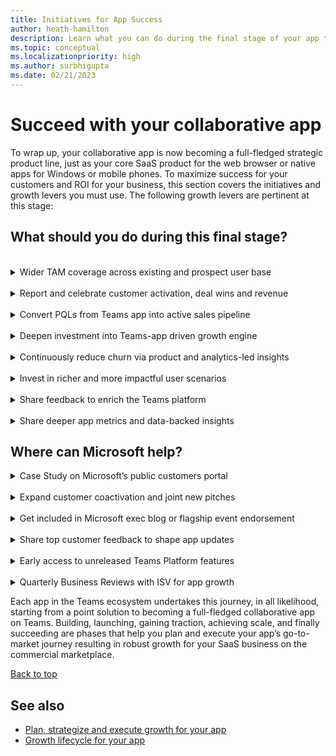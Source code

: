 ```yaml
---
title: Initiatives for App Success 
author: heath-hamilton
description: Learn what you can do during the final stage of your app to grow your app.
ms.topic: conceptual
ms.localizationpriority: high
ms.author: surbhigupta
ms.date: 02/21/2023
---
```

# Succeed with your collaborative app

To wrap up, your collaborative app is now becoming a full-fledged strategic product line, just as your core SaaS product for the web browser or native apps for Windows or mobile phones. To maximize success for your customers and ROI for your business, this section covers the initiatives and growth levers you must use. The following growth levers are pertinent at this stage:

## What should you do during this final stage?

<br>
<details>
<summary>Wider TAM coverage across existing and prospect user base</summary>

Continue to increase the usage of your collaborative app on Teams through existing customer activation. You can continue new customer acquisition via the Teams marketplace or through sales-led customer deal wins leading with your collaborative app.

To plan and support the rollout of your Teams app in your customers’ organizations, follow the guidance, resources, and best practices available [here](../../../../../promote-app-adoption.md).

</details>
<br>
<details>
<summary>Report and celebrate customer activation, deal wins and revenue</summary>

Share notable customer wins, customer success stories, and resulting revenue from user acquisition or deal wins attributed to your Teams app with the Microsoft field, account, or engineering representatives. Microsoft can selectively drive executive visibility for your app and explore any possible GTM or marketing-drive acceleration for your app.

</details>
<br>
<details>
<summary>Convert PQLs from Teams app into active sales pipeline</summary>

A core product-led growth initiative is capturing Teams marketplace trials, trials sign-ups coming from your Teams app or freemium users into potential leads to be converted into paying customers. Remember to monitor the usage patterns, user retention, and product value experienced by the trial or freemium users. Use them to determine the customers that can be converted through sales, customer success, or direct product interventions (for example, upsell, upgrade prompts).

</details>
<br>
<details>
<summary>Deepen investment into Teams-app driven growth engine</summary>

This stage is ripe to further sales, customer success, and product-led initiatives to grow your SaaS business leading with the Teams collaborative app product line you’ve built. Consider making further investments into your sales, customer success, marketing and product teams who are responsible for the Teams app so that you can win more customer deals, collaborate with Microsoft on GTM and realize net new economic value through purchases and renewals on the commercial marketplace.

</details>
<br>
<details>
<summary>Continuously reduce churn via product and analytics-led insights</summary>

Retaining users by providing them with a sticky experience is key to growing your Teams app and realizing economic value from your product and GTM investments. Ensure that you’ve [implemented robust and granular analytics](../../../../design/overview-analytics.md) for your Teams app. It should serve your need to measure when and which users have churned or are likely to churn from your app. You can them re-engage and retarget them via outreach channels within or outside your app.

</details>
<br>
<details>
<summary>Invest in richer and more impactful user scenarios</summary>

Innovation, grounded in customer needs, is the key to sustainably grow and succeed with your app on Teams.

Ensure that you monitor reviews for your app on the marketplace, user feedback coming from in-product surveys, and user behavior insights. You must also monitor app engagement analytics you’ve implemented in your app. Also, monitor customer inputs relayed by your Microsoft field, account, or engineering representatives. It helps you to continue investing in new scenarios and enhanced user experience for your collaborative app.

Keep an eye on your competitors and other leading SaaS apps in your segment to continuously learn from the market and evolve your app’s strategy and roadmap. Since Teams marketplace is public, your product team can at the minimum use the [Microsoft 365 developer sandbox](https://developer.microsoft.com/microsoft-365/dev-program) to experience other apps.

Strategic developers, who are part of the invite-only Teams engineering’s build-with partner program, can get early access to new and latest cutting-edge collaborative features on Teams app platform. It's an opportunity for you to deliver unparalleled value to customers and use global GTM and marketing moments, being an early adopter to showcase new innovation on Teams. However you can always discover and use Microsoft Teams platform features that are in [public developer preview](../../../../../whats-new.md?pivots=dev-preview).

</details>
<br>
<details>
<summary>Share feedback to enrich the Teams platform</summary>

Microsoft Teams app platform is ever-evolving with newer features that provide even more opportunities for developers like you to deliver unique, differentiated, and collaborative scenarios of value to your customers. Use your Microsoft field, account, engineering representatives to share feedback or product ask on Teams platform. You can also post product feature suggestions publicly [here](../../../../../feedback.md#feature-request-and-general-help).

</details>
<br>
<details>
<summary>Share deeper app metrics and data-backed insights</summary>

Strategic developers, who are part of the invite-only Teams engineering’s build-with partner program, can share aggregate-level user engagement and behavioral insights with Microsoft PM and UX design team. This team can collaborate with you using their vast experience of working with app developers to share best practices of designing, developing, and growing apps on Teams. You can get expert guidance on feature enhancements, hypotheses-driven growth experimentation, and roadmap planning for your Teams collaborative app.

</details>

## Where can Microsoft help?

<details>
<summary>Case Study on Microsoft’s public customers portal</summary>

Impactful case studies of how investing in a collaborative app resulted in growth for your SaaS business and how customers using your app got impacted can be published on the following customer-facing sites: [Microsoft 365 ISV Benefits Program Success Stories](https://cloudpartners.transform.microsoft.com/practices/modernworkisv?tab=success-stories) and [Customer Stories](https://customers.microsoft.com/en-us/home?sq=&ff=&p=0) on Microsoft.com. Connect with your Teams engineering representatives or the [ISV Marketplace Success Rewards Program team](mailto:rewards@microsoft.com) to check eligibility, seek guidance, and execute this motion.

</details>
<br>
<details>
<summary>Expand customer coactivation and joint new pitches</summary>

Microsoft will evaluate coactivation opportunities in large customer accounts based on customer interest, adoption opportunity (sold seat size in customer account), and so on, among other criteria. Get in touch with your Microsoft field, account, or engineering representatives to discuss potential joint customer pitches in large customer accounts.
</details>
<br>
<details>
<summary>Get included in Microsoft exec blog or flagship event endorsement</summary>

Get the power of the Microsoft executive team behind your next leadership blog or event. Review your plans for blogs or events in which you'll be participating. Develop ideas on how a Microsoft executive can help to promote your commercial marketplace offer in a blog or at an event. Reach out to the [ISV Marketplace Success Rewards Program team](mailto:rewards@microsoft.com) to request Microsoft executive endorsement. If eligible, the team will work with you to find a Microsoft executive (Director level or higher) to help endorse your Teams collaborative app available on the marketplace.

</details>
<br>
<details>
<summary>Share top customer feedback to shape app updates</summary>

Strategic developers, who are part of the invite-only Teams engineering’s build-with partner program, can learn from Microsoft PM and UX design team about incoming feedback from customers. You must specifically learn about your collaborative app or feedback at large about the segment your app belongs to. Such feedback is great input to plan customer-grounded future roadmap to enhance your app.

</details>
<br>
<details>
<summary>Early access to unreleased Teams Platform features</summary>

Microsoft-offered public [Developer Preview for Teams](../../../../../resources/dev-preview/developer-preview-intro.md) is a public program for developers, which provides early access to unreleased features in Microsoft Teams. It allows you to explore and test upcoming features for potential inclusion in your Teams app and share feedback about the feature. While the program is open for all Teams developers, strategic developers, who are part of the invite-only Teams engineering’s build-with partner program, have a direct line to work together with Microsoft engineering to use these features in their apps.

</details>
<br>
<details>
<summary>Quarterly Business Reviews with ISV for app growth</summary>

Strategic developers, who are part of the invite-only Teams engineering’s build-with partner program, can benefit from a quarterly rhythm of business with participation from product, engineering, business development, and GTM leadership from Microsoft, and partner side. It helps to together take a stock of the app’s growth, resulting business outcomes and jointly agree on next wave of business impact milestones and partnership investments.

</details>

Each app in the Teams ecosystem undertakes this journey, in all likelihood, starting from a point solution to becoming a full-fledged collaborative app on Teams. Building, launching, gaining traction, achieving scale, and finally succeeding are phases that help you plan and execute your app’s go-to-market journey resulting in robust growth for your SaaS business on the commercial marketplace.

[Back to top](#succeed-with-your-collaborative-app)

## See also

- [Plan, strategize and execute growth for your app](overview-app-growth.md)
- [Growth lifecycle for your app](app-growth-lifecycle.md)
